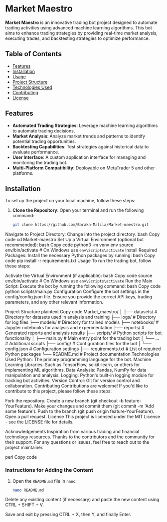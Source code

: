 # Market Maestro

**Market Maestro** is an innovative trading bot project designed to automate trading activities using advanced machine learning algorithms. This bot aims to enhance trading strategies by providing real-time market analysis, executing trades, and backtesting strategies to optimize performance.

## Table of Contents

- [Features](#features)
- [Installation](#installation)
- [Usage](#usage)
- [Project Structure](#project-structure)
- [Technologies Used](#technologies-used)
- [Contributing](#contributing)
- [License](#license)

## Features

- **Automated Trading Strategies**: Leverage machine learning algorithms to automate trading decisions.
- **Market Analysis**: Analyze market trends and patterns to identify potential trading opportunities.
- **Backtesting Capabilities**: Test strategies against historical data to evaluate performance.
- **User Interface**: A custom application interface for managing and monitoring the trading bot.
- **Multi-Platform Compatibility**: Deployable on MetaTrader 5 and other platforms.

## Installation

To set up the project on your local machine, follow these steps:

1. **Clone the Repository**:
   Open your terminal and run the following command:
   ```bash
   git clone https://github.com/Baraka-Malila/Market-maestro.git
Navigate to Project Directory: Change into the project directory:
bash
Copy code
cd Market-maestro
Set Up a Virtual Environment (optional but recommended):
bash
Copy code
python3 -m venv env
source env/bin/activate  # On Windows use `env\Scripts\activate`
Install Required Packages: Install the necessary Python packages by running:
bash
Copy code
pip install -r requirements.txt
Usage
To run the trading bot, follow these steps:

Activate the Virtual Environment (if applicable):
bash
Copy code
source env/bin/activate  # On Windows use `env\Scripts\activate`
Run the Main Script: Execute the bot by running the following command:
bash
Copy code
python scripts/main.py
Configuration
Configure the bot settings in the config/config.json file. Ensure you provide the correct API keys, trading parameters, and any other relevant information.

Project Structure
plaintext
Copy code
Market_maestro/
│
├── datasets/               # Directory for datasets used in analysis and training
├── logs/                   # Directory for log files
├── models/                 # Directory for trained models
├── notebooks/              # Jupyter notebooks for analysis and experimentation
├── reports/                # Generated reports and analysis results
├── scripts/                # Python scripts for bot functionality
│   ├── main.py             # Main entry point for the trading bot
│   └── ...                 # Additional scripts
├── config/                 # Configuration files for the bot
│   └── config.json         # Configuration settings
├── requirements.txt        # List of required Python packages
└── README.md               # Project documentation
Technologies Used
Python: The primary programming language for the bot.
Machine Learning Libraries: Such as TensorFlow, scikit-learn, or others for implementing ML algorithms.
Data Analysis: Pandas, NumPy for data manipulation and analysis.
Logging: Python's built-in logging module for tracking bot activities.
Version Control: Git for version control and collaboration.
Contributing
Contributions are welcome! If you'd like to contribute to this project, please follow these steps:

Fork the repository.
Create a new branch (git checkout -b feature-YourFeature).
Make your changes and commit them (git commit -m 'Add some feature').
Push to the branch (git push origin feature-YourFeature).
Open a pull request.
License
This project is licensed under the MIT License - see the LICENSE file for details.

Acknowledgements
Inspiration from various trading and financial technology resources.
Thanks to the contributors and the community for their support.
For any questions or issues, feel free to reach out to the project maintainer.

perl
Copy code

### Instructions for Adding the Content

1. Open the `README.md` file in `nano`:
   ```bash
   nano README.md
Delete any existing content (if necessary) and paste the new content using CTRL + SHIFT + V.

Save and exit by pressing CTRL + X, then Y, and finally Enter.
